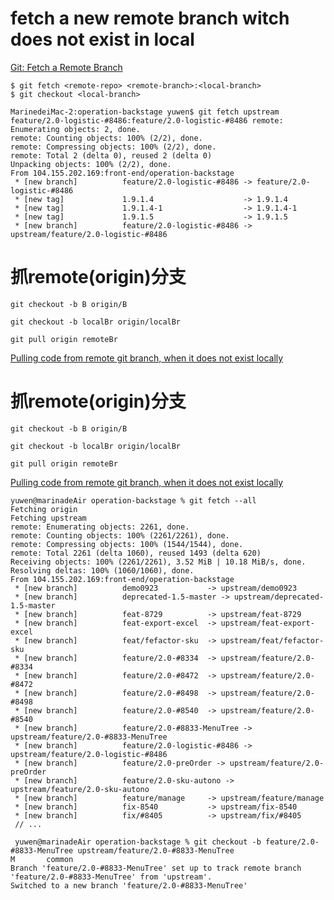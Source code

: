 # fetch a new remote branch witch does not exist in local

[Git: Fetch a Remote Branch](https://stackabuse.com/git-fetch-a-remote-branch/)

```
$ git fetch <remote-repo> <remote-branch>:<local-branch>
$ git checkout <local-branch>
```

```
MarinedeiMac-2:operation-backstage yuwen$ git fetch upstream feature/2.0-logistic-#8486:feature/2.0-logistic-#8486 remote: Enumerating objects: 2, done.
remote: Counting objects: 100% (2/2), done.
remote: Compressing objects: 100% (2/2), done.
remote: Total 2 (delta 0), reused 2 (delta 0)
Unpacking objects: 100% (2/2), done.
From 104.155.202.169:front-end/operation-backstage
 * [new branch]          feature/2.0-logistic-#8486 -> feature/2.0-logistic-#8486
 * [new tag]             1.9.1.4                    -> 1.9.1.4
 * [new tag]             1.9.1.4-1                  -> 1.9.1.4-1
 * [new tag]             1.9.1.5                    -> 1.9.1.5
 * [new branch]          feature/2.0-logistic-#8486 -> upstream/feature/2.0-logistic-#8486
 ```

# 抓remote(origin)分支

``git checkout -b B origin/B``

`git checkout -b localBr origin/localBr`

`git pull origin remoteBr`

[Pulling code from remote git branch, when it does not exist locally](https://stackoverflow.com/questions/8837980/pulling-code-from-remote-git-branch-when-it-does-not-exist-locally/8838539)


# 抓remote(origin)分支

``git checkout -b B origin/B``

`git checkout -b localBr origin/localBr`

`git pull origin remoteBr`

[Pulling code from remote git branch, when it does not exist locally](https://stackoverflow.com/questions/8837980/pulling-code-from-remote-git-branch-when-it-does-not-exist-locally/8838539)

```
yuwen@marinadeAir operation-backstage % git fetch --all                 Fetching origin
Fetching upstream
remote: Enumerating objects: 2261, done.
remote: Counting objects: 100% (2261/2261), done.
remote: Compressing objects: 100% (1544/1544), done.
remote: Total 2261 (delta 1060), reused 1493 (delta 620)
Receiving objects: 100% (2261/2261), 3.52 MiB | 10.18 MiB/s, done.
Resolving deltas: 100% (1060/1060), done.
From 104.155.202.169:front-end/operation-backstage
 * [new branch]          demo0923           -> upstream/demo0923
 * [new branch]          deprecated-1.5-master -> upstream/deprecated-1.5-master
 * [new branch]          feat-8729          -> upstream/feat-8729
 * [new branch]          feat-export-excel  -> upstream/feat-export-excel
 * [new branch]          feat/fefactor-sku  -> upstream/feat/fefactor-sku
 * [new branch]          feature/2.0-#8334  -> upstream/feature/2.0-#8334
 * [new branch]          feature/2.0-#8472  -> upstream/feature/2.0-#8472
 * [new branch]          feature/2.0-#8498  -> upstream/feature/2.0-#8498
 * [new branch]          feature/2.0-#8540  -> upstream/feature/2.0-#8540
 * [new branch]          feature/2.0-#8833-MenuTree -> upstream/feature/2.0-#8833-MenuTree
 * [new branch]          feature/2.0-logistic-#8486 -> upstream/feature/2.0-logistic-#8486
 * [new branch]          feature/2.0-preOrder -> upstream/feature/2.0-preOrder
 * [new branch]          feature/2.0-sku-autono -> upstream/feature/2.0-sku-autono
 * [new branch]          feature/manage     -> upstream/feature/manage
 * [new branch]          fix-8540           -> upstream/fix-8540
 * [new branch]          fix/#8405          -> upstream/fix/#8405
 // ...
 
 yuwen@marinadeAir operation-backstage % git checkout -b feature/2.0-#8833-MenuTree upstream/feature/2.0-#8833-MenuTree
M       common
Branch 'feature/2.0-#8833-MenuTree' set up to track remote branch 'feature/2.0-#8833-MenuTree' from 'upstream'.
Switched to a new branch 'feature/2.0-#8833-MenuTree'
```
 
